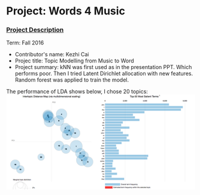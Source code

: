 # Project: Words 4 Music

### [Project Description](doc/Project4_desc.md)

Term: Fall 2016

+ Contributor's name: Kezhi Cai
+ Projec title: Topic Modelling from Music to Word
+ Project summary: kNN was first used as in the presentation PPT. Which performs poor. Then I tried Latent Dirichlet allocation with new features. Random forest was applied to train the model.

The performance of LDA shows below, I chose 20 topics:
![screenshot](https://github.com/TZstatsADS/Fall2016-proj4-ClayCai/blob/master/figs/LDA_20%20Topics.png)	


